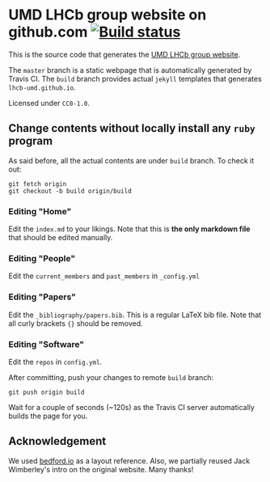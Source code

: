# UMD LHCb group website on github.com [![Build status](https://travis-ci.com/umd-lhcb/umd-lhcb.github.io.svg?build)](https://travis-ci.com/umd-lhcb)
This is the source code that generates the
[UMD LHCb group website](http://flavor.physics.umd.edu).

The `master` branch is a static webpage that is automatically generated by
Travis CI.  The `build` branch provides actual `jekyll` templates that
generates `lhcb-umd.github.io`.

Licensed under `CC0-1.0`.

## Change contents without locally install any `ruby` program
As said before, all the actual contents are under `build` branch.  To check it
out:
```
git fetch origin
git checkout -b build origin/build
```

### Editing "Home"
Edit the `index.md` to your likings. Note that this is **the only markdown
file** that should be edited manually.

### Editing "People"
Edit the `current_members` and `past_members` in `_config.yml`

### Editing "Papers"
Edit the `_bibliography/papers.bib`. This is a regular LaTeX bib file. Note
that all curly brackets `{}` should be removed.

### Editing "Software"
Edit the `repos` in `config.yml`.

After committing, push your changes to remote `build` branch:
```
git push origin build
```

Wait for a couple of seconds (~120s) as the Travis CI server automatically
builds the page for you.

## Acknowledgement
We used [bedford.io](https://bedford.io) as a layout reference. Also, we
partially reused Jack Wimberley's intro on the original website. Many thanks!
